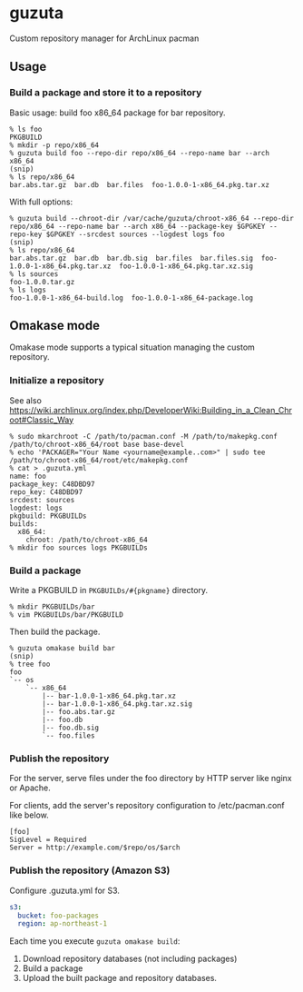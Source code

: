 # guzuta
Custom repository manager for ArchLinux pacman

## Usage
### Build a package and store it to a repository
Basic usage: build foo x86_64 package for bar repository.

```
% ls foo
PKGBUILD
% mkdir -p repo/x86_64
% guzuta build foo --repo-dir repo/x86_64 --repo-name bar --arch x86_64
(snip)
% ls repo/x86_64
bar.abs.tar.gz  bar.db  bar.files  foo-1.0.0-1-x86_64.pkg.tar.xz
```

With full options:
```
% guzuta build --chroot-dir /var/cache/guzuta/chroot-x86_64 --repo-dir repo/x86_64 --repo-name bar --arch x86_64 --package-key $GPGKEY --repo-key $GPGKEY --srcdest sources --logdest logs foo
(snip)
% ls repo/x86_64
bar.abs.tar.gz  bar.db  bar.db.sig  bar.files  bar.files.sig  foo-1.0.0-1-x86_64.pkg.tar.xz  foo-1.0.0-1-x86_64.pkg.tar.xz.sig
% ls sources
foo-1.0.0.tar.gz
% ls logs
foo-1.0.0-1-x86_64-build.log  foo-1.0.0-1-x86_64-package.log
```

## Omakase mode
Omakase mode supports a typical situation managing the custom repository.

### Initialize a repository

See also https://wiki.archlinux.org/index.php/DeveloperWiki:Building_in_a_Clean_Chroot#Classic_Way

```
% sudo mkarchroot -C /path/to/pacman.conf -M /path/to/makepkg.conf /path/to/chroot-x86_64/root base base-devel
% echo 'PACKAGER="Your Name <yourname@example..com>" | sudo tee /path/to/chroot-x86_64/root/etc/makepkg.conf
% cat > .guzuta.yml
name: foo
package_key: C48DBD97
repo_key: C48DBD97
srcdest: sources
logdest: logs
pkgbuild: PKGBUILDs
builds:
  x86_64:
    chroot: /path/to/chroot-x86_64
% mkdir foo sources logs PKGBUILDs
```

### Build a package
Write a PKGBUILD in `PKGBUILDs/#{pkgname}` directory.

```
% mkdir PKGBUILDs/bar
% vim PKGBUILDs/bar/PKGBUILD
```

Then build the package.

```
% guzuta omakase build bar
(snip)
% tree foo
foo
`-- os
    `-- x86_64
        |-- bar-1.0.0-1-x86_64.pkg.tar.xz
        |-- bar-1.0.0-1-x86_64.pkg.tar.xz.sig
        |-- foo.abs.tar.gz
        |-- foo.db
        |-- foo.db.sig
        `-- foo.files
```

### Publish the repository
For the server, serve files under the foo directory by HTTP server like nginx or Apache.

For clients, add the server's repository configuration to /etc/pacman.conf like below.

```
[foo]
SigLevel = Required
Server = http://example.com/$repo/os/$arch
```

### Publish the repository (Amazon S3)
Configure .guzuta.yml for S3.

```yaml
s3:
  bucket: foo-packages
  region: ap-northeast-1
```

Each time you execute `guzuta omakase build`:

1. Download repository databases (not including packages)
2. Build a package
3. Upload the built package and repository databases.

